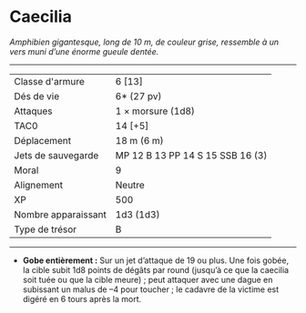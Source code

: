 # Caecilia


*Amphibien gigantesque, long de 10 m, de couleur grise, ressemble à un
vers muni d’une énorme gueule dentée.*

-----

|                     |                                  |
| ------------------- | -------------------------------- |
| Classe d'armure     | 6 \[13\]                         |
| Dés de vie          | 6\* (27 pv)                      |
| Attaques            | 1 × morsure (1d8)                |
| TAC0                | 14 \[+5\]                        |
| Déplacement         | 18 m (6 m)                       |
| Jets de sauvegarde  | MP 12 B 13 PP 14 S 15 SSB 16 (3) |
| Moral               | 9                                |
| Alignement          | Neutre                           |
| XP                  | 500                              |
| Nombre apparaissant | 1d3 (1d3)                        |
| Type de trésor      | B                                |

-----

  - **Gobe entièrement :** Sur un jet d’attaque de 19 ou plus. Une fois
    gobée, la cible subit 1d8 points de dégâts par round (jusqu’à ce que
    la caecilia soit tuée ou que la cible meure) ; peut attaquer avec
    une dague en subissant un malus de –4 pour toucher ; le cadavre de
    la victime est digéré en 6 tours après la mort.